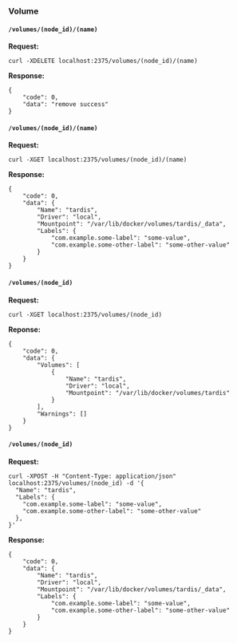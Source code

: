 ### Volume

#### `/volumes/(node_id)/(name)`

**Request:**

```
curl -XDELETE localhost:2375/volumes/(node_id)/(name)
```

**Response:**

```
{
	"code": 0,
	"data": "remove success"
}
```

#### `/volumes/(node_id)/(name)`

**Request:**

```
curl -XGET localhost:2375/volumes/(node_id)/(name)
```

**Response:**

```
{
    "code": 0,
    "data": {
        "Name": "tardis",
        "Driver": "local",
        "Mountpoint": "/var/lib/docker/volumes/tardis/_data",
        "Labels": {
            "com.example.some-label": "some-value",
            "com.example.some-other-label": "some-other-value"
        }
    }
}
```

#### `/volumes/(node_id)`

**Request:**

```
curl -XGET localhost:2375/volumes/(node_id)
```

**Reponse:**

```
{
    "code": 0,
    "data": {
        "Volumes": [
            {
                "Name": "tardis",
                "Driver": "local",
                "Mountpoint": "/var/lib/docker/volumes/tardis"
            }
        ],
        "Warnings": []
    }
}
```

#### `/volumes/(node_id)`

**Request:**

```
curl -XPOST -H "Content-Type: application/json" localhost:2375/volumes/(node_id) -d '{
  "Name": "tardis",
  "Labels": {
    "com.example.some-label": "some-value",
    "com.example.some-other-label": "some-other-value"
  },
}'
```

**Response:**

```
{
    "code": 0,
    "data": {
        "Name": "tardis",
        "Driver": "local",
        "Mountpoint": "/var/lib/docker/volumes/tardis/_data",
        "Labels": {
            "com.example.some-label": "some-value",
            "com.example.some-other-label": "some-other-value"
        }
    }
}
```
